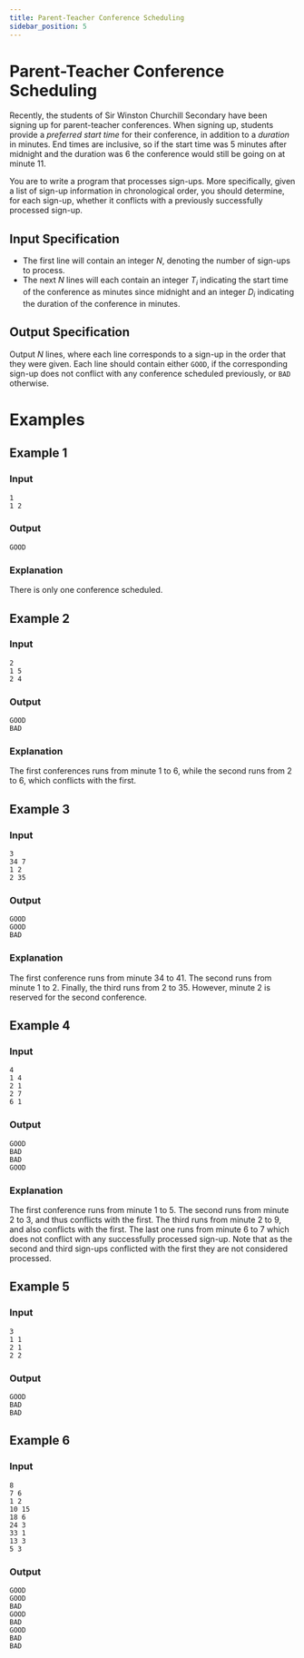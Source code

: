 ```yaml
---
title: Parent-Teacher Conference Scheduling
sidebar_position: 5
---
```


# Parent-Teacher Conference Scheduling

Recently, the students of Sir Winston Churchill Secondary have been signing up for parent-teacher conferences. When signing up, students provide a _preferred start time_ for their conference, in addition to a _duration_ in minutes. End times are inclusive, so if the start time was $5$ minutes after midnight and the duration was $6$ the conference would still be going on at minute $11$.

You are to write a program that processes sign-ups. More specifically, given a list of sign-up information in chronological order, you should determine, for each sign-up, whether it conflicts with a previously successfully processed sign-up.

## Input Specification

- The first line will contain an integer $N$, denoting the number of sign-ups to process.
- The next $N$ lines will each contain an integer $T_i$ indicating the start time of the conference as minutes since midnight and an integer $D_i$ indicating the duration of the conference in minutes.

## Output Specification

Output $N$ lines, where each line corresponds to a sign-up in the order that they were given. Each line should contain either `GOOD`, if the corresponding sign-up does not conflict with any conference scheduled previously, or `BAD` otherwise.

# Examples

## Example 1

### Input

```
1
1 2
```

### Output

```
GOOD
```

### Explanation

There is only one conference scheduled.

## Example 2

### Input

```
2
1 5
2 4
```

### Output

```
GOOD
BAD
```

### Explanation

The first conferences runs from minute $1$ to $6$, while the second runs from $2$ to $6$, which conflicts with the first.

## Example 3

### Input

```
3
34 7
1 2
2 35
```

### Output

```
GOOD
GOOD
BAD
```

### Explanation

The first conference runs from minute $34$ to $41$. The second runs from minute $1$ to $2$. Finally, the third runs from $2$ to $35$. However, minute $2$ is reserved for the second conference.

## Example 4

### Input

```
4
1 4
2 1
2 7
6 1
```

### Output

```
GOOD
BAD
BAD
GOOD
```

### Explanation

The first conference runs from minute $1$ to $5$. The second runs from minute $2$ to $3$, and thus conflicts with the first. The third runs from minute $2$ to $9$, and also conflicts with the first. The last one runs from minute $6$ to $7$ which does not conflict with any successfully processed sign-up. Note that as the second and third sign-ups conflicted with the first they are not considered processed.

## Example 5

### Input

```
3
1 1
2 1
2 2
```

### Output

```
GOOD
BAD
BAD
```

## Example 6

### Input

```
8
7 6
1 2
10 15
18 6
24 3
33 1
13 3
5 3
```

### Output

```
GOOD
GOOD
BAD
GOOD
BAD
GOOD
BAD
BAD
```
